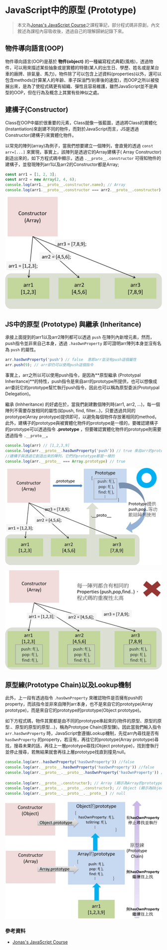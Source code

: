 # JavaScript中的原型 (Prototype)

> 本文為[Jonas's JavaScript Course](https://www.udemy.com/course/the-complete-javascript-course/)之課程筆記，部分程式碼非原創，內文敘述為課程內容吸收後，透過自己的理解歸納記錄下來。

## 物件導向語言(OOP)

物件導向語言(OOP)是基於 **物件(object)** 的一種編寫程式典範(風格)，透過物件，可以用來描述某些抽象或是實體的特徵(某人的出生日、學歷、姓名或是某台車的廠牌、排氣量、馬力)，物件除了可以包含上述資料(properties)以外，還可以包含methods(計算某人的年齡、車子踩油門/剎車後的速度)，而OOP之所以被發展出來，是為了使程式碼更有組織、彈性且容易維護，雖然JavaScript並不是典型的OOP，但在行為及概念上其實有些神似之處。

## 建構子(Constructor)

Class在OOP中屬於很重要的元素，Class就像一張藍圖，透過將Class的實體化 (Instantiation)來創建不同的物件，而對於JavaScript而言，JS是透過Constructor(建構子)來實體化物件。

 以常見的陣列(array)為例子，當我們想要建立一個陣列，會直覺的透過 `const arr=[...]` 來實現，事實上，該陣列是透過它的Array建構子( Array Constructor) 創造出來的，如下方程式碼中顯示，透過 `.__proto__.constructor` 可得知物件的建構子，並發現陣列arr1以及arr2的Constructor都是Array; 

```js
const arr1 = [1, 2, 3];
const arr2 = new Array(2, 4, 6);
console.log(arr1.__proto__.constructor.name); // Array
console.log(arr1.__proto__.constructor === arr2.__proto__.constructor) //true
```

![constructor](https://github.com/ChiuWeiChung/IMGTANK/blob/main/prototype/constructor.jpg?raw=true)

## JS中的原型 (Prototype) 與繼承 (Inheritance)

承接上面提到的arr1以及arr2陣列都可以透過 `push` 在陣列內新增元素，然而， push指令並非來自己本身，透過 `.hasOwnProperty` 即可證明arr陣列本身並沒有名為 `push` 的屬性。

```js
arr.hasOwnProperty('push') // false  意即arr並沒有push這個屬性
arr.push(9); // arr卻仍可以使用push這個指令
```

事實上，arr之所以可以使用push指令，是因為**原型繼承 (Prototypal Inheritance)**的特性，push指令是來自arr的prototype所提供，也可以想像成arr委託它的prototype幫忙執行push指令，因此也可以稱為原型委派(Prototypal Delegation)。

繼承 (Inhheritance) 的好處在於，當我們創建數個陣列時(arr1, arr2, ...)，每一個陣列不需要存放相同的屬性(如push, find, filter...)，只要透過共同的prototype(Array prototype)提供即可，以避免每個物件存放著相同的method，此外，建構子的prototype與被實體化物件的prototype是一樣的，要確認建構子的prototype可以透過指令 **.prototype** ，但要確認實體化物件的prototype則需要透過指令 `.__proto__`。

```js
console.log(arr) // [1,2,3,9] 
console.log(arr.__proto__.hasOwnProperty('push')) // true 來自arr的prototype
//建構子與透過它創造出來的陣列，它們的prototype都是一樣的
console.log(arr.__proto__ === Array.prototype) // true 
```

![with prototype idea](https://github.com/ChiuWeiChung/IMGTANK/blob/main/prototype/prototype.jpg?raw=true)

![without prototype idea](https://github.com/ChiuWeiChung/IMGTANK/blob/main/prototype/badway.jpg?raw=true)

## 原型練(Prototype Chain)以及Lookup機制

此外，上一段有透過指令 `.hasOwnProperty` 來確認物件是否擁有push的property，而該指令並非來自陣列arr本身，也不是來自它的prototype(Array prototype)，而是來自它的prototype的prototype(Object prototype)。

如下方程式碼，物件其實都是由不同的prototype串起來的(物件的原型、原型的原型.、原型的原型的原型...)，稱為Prototype Chain(原型鍊)。因此當我們輸入指令 `arr.hasOwnProperty` 時，JavaScript會遵循Lookup機制，先從arr內尋找是否有 `hasOwnProperty` 的property，若沒有，再往它的prototype(Array prototype)尋找，搜尋未果的話，再往上一層prototype尋找(Object prototype)，找到會執行並停止搜尋，若無結果就會再往上層prototype找直到撞見null。

```js
console.log(arr..hasOwnProperty('hasOwnProperty')) //false
console.log(arr.__proto__.hasOwnProperty('hasOwnProperty')) //false
console.log(arr.__proto__.__proto__.hasOwnProperty('hasOwnProperty')) //true

console.log(arr.__proto__.constructor); // Array (顯示為Array的prototype)
console.log(arr.__proto__.__proto__.constructor); // Object (顯示為Object的prototype)
console.log(arr.__proto__.__proto__.__proto__) // null
```

![prototype chain](https://github.com/ChiuWeiChung/IMGTANK/blob/main/prototype/prototypechain.jpg?raw=true)

### 參考資料

* [Jonas's JavaScript Course](https://www.udemy.com/course/the-complete-javascript-course/)
<!-- constructor function與物件、prototype的關係，如下方的圖示所呈現，當我們建立了一個叫做Person的constructor function，透過 `new Person()` 建立了一個名為mike的物件，並且確認建構子Person的prototype( `Person.prototype` )以及mike的prototype( `mike.__proto__` )，可以發現都指向同一個prototype。
![prototype]()
```js
// 物件rick以及建構子Person兩者的prototype是一樣的
console.log(rick.__proto__ === Person.prototype) // true
``` -->
